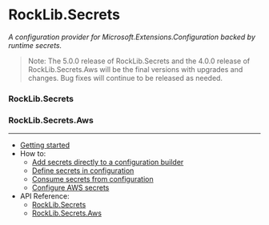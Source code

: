 # RockLib.Secrets

*A configuration provider for Microsoft.Extensions.Configuration backed by runtime secrets.*

> Note: The 5.0.0 release of RockLib.Secrets and the 4.0.0 release of RockLib.Secrets.Aws will be the final versions with upgrades and changes. Bug fixes will continue to be released as needed.

### RockLib.Secrets

### RockLib.Secrets.Aws

---

- [Getting started](docs/GettingStarted.md)
- How to:
  - [Add secrets directly to a configuration builder](docs/ConfigurationBuilder.md)
  - [Define secrets in configuration](docs/Configuration.md)
  - [Consume secrets from configuration](docs/Usage.md)
  - [Configure AWS secrets](docs/AwsSecret.md)
- API Reference:
  - [RockLib.Secrets](https://www.nuget.org/packages/RockLib.Secrets)
  - [RockLib.Secrets.Aws](https://www.nuget.org/packages/RockLib.Secrets.Aws)
